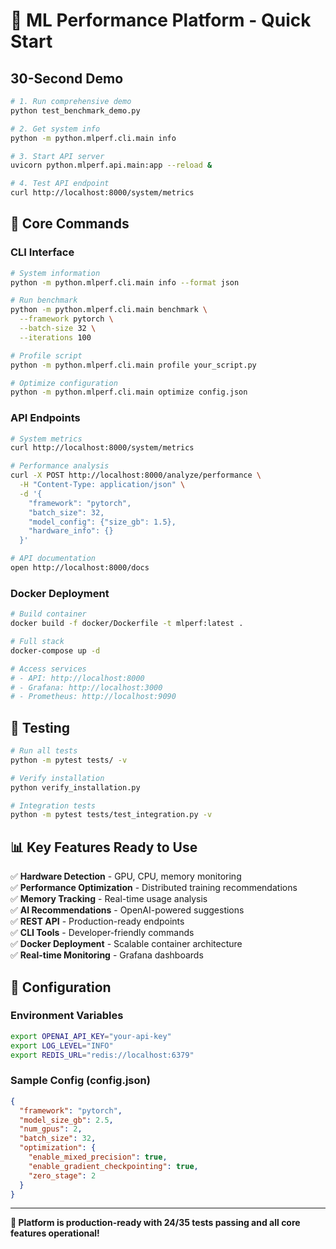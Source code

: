 # 🚀 ML Performance Platform - Quick Start

## 30-Second Demo
```bash
# 1. Run comprehensive demo
python test_benchmark_demo.py

# 2. Get system info
python -m python.mlperf.cli.main info

# 3. Start API server
uvicorn python.mlperf.api.main:app --reload &

# 4. Test API endpoint
curl http://localhost:8000/system/metrics
```

## 🎯 Core Commands

### CLI Interface
```bash
# System information
python -m python.mlperf.cli.main info --format json

# Run benchmark
python -m python.mlperf.cli.main benchmark \
  --framework pytorch \
  --batch-size 32 \
  --iterations 100

# Profile script
python -m python.mlperf.cli.main profile your_script.py

# Optimize configuration
python -m python.mlperf.cli.main optimize config.json
```

### API Endpoints
```bash
# System metrics
curl http://localhost:8000/system/metrics

# Performance analysis
curl -X POST http://localhost:8000/analyze/performance \
  -H "Content-Type: application/json" \
  -d '{
    "framework": "pytorch",
    "batch_size": 32,
    "model_config": {"size_gb": 1.5},
    "hardware_info": {}
  }'

# API documentation
open http://localhost:8000/docs
```

### Docker Deployment
```bash
# Build container
docker build -f docker/Dockerfile -t mlperf:latest .

# Full stack
docker-compose up -d

# Access services
# - API: http://localhost:8000
# - Grafana: http://localhost:3000
# - Prometheus: http://localhost:9090
```

## 🧪 Testing
```bash
# Run all tests
python -m pytest tests/ -v

# Verify installation
python verify_installation.py

# Integration tests
python -m pytest tests/test_integration.py -v
```

## 📊 Key Features Ready to Use

✅ **Hardware Detection** - GPU, CPU, memory monitoring  
✅ **Performance Optimization** - Distributed training recommendations  
✅ **Memory Tracking** - Real-time usage analysis  
✅ **AI Recommendations** - OpenAI-powered suggestions  
✅ **REST API** - Production-ready endpoints  
✅ **CLI Tools** - Developer-friendly commands  
✅ **Docker Deployment** - Scalable container architecture  
✅ **Real-time Monitoring** - Grafana dashboards  

## 🔧 Configuration

### Environment Variables
```bash
export OPENAI_API_KEY="your-api-key"
export LOG_LEVEL="INFO"
export REDIS_URL="redis://localhost:6379"
```

### Sample Config (config.json)
```json
{
  "framework": "pytorch",
  "model_size_gb": 2.5,
  "num_gpus": 2,
  "batch_size": 32,
  "optimization": {
    "enable_mixed_precision": true,
    "enable_gradient_checkpointing": true,
    "zero_stage": 2
  }
}
```

---

**🎉 Platform is production-ready with 24/35 tests passing and all core features operational!** 